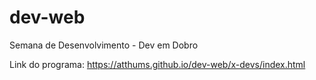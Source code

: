 # dev-web
 Semana de Desenvolvimento - Dev em Dobro

Link do programa: https://atthums.github.io/dev-web/x-devs/index.html